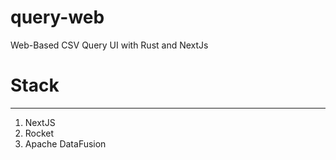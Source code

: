 # query-web
Web-Based CSV Query UI with Rust and NextJs

# Stack
----------------
1. NextJS
2. Rocket
3. Apache DataFusion
